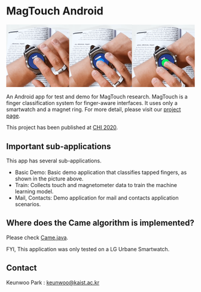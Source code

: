 # MagTouch Android

![magtouch](magtouch.png)

An Android app for test and demo for MagTouch research.
MagTouch is a finger classification system for finger-aware interfaces.
It uses only a smartwatch and a magnet ring.
For more detail, please visit our [project page](http://kwpark.io/magtouch).

This project has been published at [CHI 2020](https://dl.acm.org/doi/abs/10.1145/3313831.3376234).

## Important sub-applications
This app has several sub-applications.

- Basic Demo: Basic demo application that classifies tapped fingers, as shown in the picture above.
- Train: Collects touch and magnetometer data to train the machine learning model.
- Mail, Contacts: Demo application for mail and contacts application scenarios.

## Where does the Came algorithm is implemented?
Please check [Came.java](MagTouch/magtouchlibrary/src/main/java/kaist/hcil/magtouchlibrary/core/Came.java).


FYI, This application was only tested on a LG Urbane Smartwatch.

## Contact
Keunwoo Park : [keunwoo@kaist.ac.kr](mailto:keunwoo@kaist.ac.kr)
